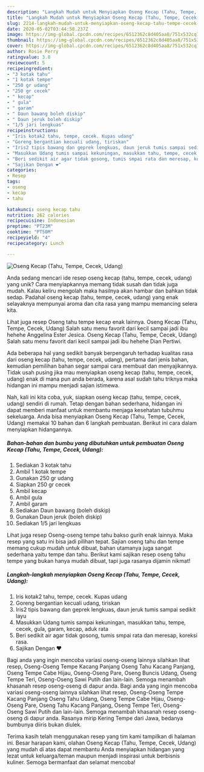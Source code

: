 ```yaml
---
description: "Langkah Mudah untuk Menyiapkan Oseng Kecap (Tahu, Tempe, Cecek, Udang) yang Bisa Manjain Lidah"
title: "Langkah Mudah untuk Menyiapkan Oseng Kecap (Tahu, Tempe, Cecek, Udang) yang Bisa Manjain Lidah"
slug: 2214-langkah-mudah-untuk-menyiapkan-oseng-kecap-tahu-tempe-cecek-udang-yang-bisa-manjain-lidah
date: 2020-05-02T03:44:58.237Z
image: https://img-global.cpcdn.com/recipes/6512362c8d405aa8/751x532cq70/oseng-kecap-tahu-tempe-cecek-udang-foto-resep-utama.jpg
thumbnail: https://img-global.cpcdn.com/recipes/6512362c8d405aa8/751x532cq70/oseng-kecap-tahu-tempe-cecek-udang-foto-resep-utama.jpg
cover: https://img-global.cpcdn.com/recipes/6512362c8d405aa8/751x532cq70/oseng-kecap-tahu-tempe-cecek-udang-foto-resep-utama.jpg
author: Rosie Perry
ratingvalue: 3.8
reviewcount: 5
recipeingredient:
- "3 kotak tahu"
- "1 kotak tempe"
- "250 gr udang"
- "250 gr cecek"
- " kecap"
- " gula"
- " garam"
- " Daun bawang boleh diskip"
- " Daun jeruk boleh diskip"
- "1/5 jari lengkuas"
recipeinstructions:
- "Iris kotak2 tahu, tempe, cecek. Kupas udang"
- "Goreng bergantian kecuali udang, tiriskan"
- "Iris2 tipis bawang dan geprek lengkuas, daun jeruk tumis sampai sedikit layu"
- "Masukkan Udang tumis sampai kekuningan, masukkan tahu, tempe, cecek, gula, garam, kecap, aduk rata"
- "Beri sedikit air agar tidak gosong, tumis smpai rata dan meresap, koreksi rasa."
- "Sajikan Dengan ❤"
categories:
- Resep
tags:
- oseng
- kecap
- tahu

katakunci: oseng kecap tahu 
nutrition: 262 calories
recipecuisine: Indonesian
preptime: "PT23M"
cooktime: "PT50M"
recipeyield: "4"
recipecategory: Lunch

---
```



![Oseng Kecap (Tahu, Tempe, Cecek, Udang)](https://img-global.cpcdn.com/recipes/6512362c8d405aa8/751x532cq70/oseng-kecap-tahu-tempe-cecek-udang-foto-resep-utama.jpg)

Anda sedang mencari ide resep oseng kecap (tahu, tempe, cecek, udang) yang unik? Cara menyiapkannya memang tidak susah dan tidak juga mudah. Kalau keliru mengolah maka hasilnya akan hambar dan bahkan tidak sedap. Padahal oseng kecap (tahu, tempe, cecek, udang) yang enak selayaknya mempunyai aroma dan cita rasa yang mampu memancing selera kita.

Lihat juga resep Oseng tahu tempe kecap enak lainnya. Oseng Kecap (Tahu, Tempe, Cecek, Udang) Salah satu menu favorit dari kecil sampai jadi ibu hehehe Anggelina Ester Jesica. Oseng Kecap (Tahu, Tempe, Cecek, Udang) Salah satu menu favorit dari kecil sampai jadi ibu hehehe Dian Pertiwi.

Ada beberapa hal yang sedikit banyak berpengaruh terhadap kualitas rasa dari oseng kecap (tahu, tempe, cecek, udang), pertama dari jenis bahan, kemudian pemilihan bahan segar sampai cara membuat dan menyajikannya. Tidak usah pusing jika mau menyiapkan oseng kecap (tahu, tempe, cecek, udang) enak di mana pun anda berada, karena asal sudah tahu triknya maka hidangan ini mampu menjadi sajian istimewa.


Nah, kali ini kita coba, yuk, siapkan oseng kecap (tahu, tempe, cecek, udang) sendiri di rumah. Tetap dengan bahan sederhana, hidangan ini dapat memberi manfaat untuk membantu menjaga kesehatan tubuhmu sekeluarga. Anda bisa menyiapkan Oseng Kecap (Tahu, Tempe, Cecek, Udang) memakai 10 bahan dan 6 langkah pembuatan. Berikut ini cara dalam menyiapkan hidangannya.

<!--inarticleads1-->

##### Bahan-bahan dan bumbu yang dibutuhkan untuk pembuatan Oseng Kecap (Tahu, Tempe, Cecek, Udang):

1. Sediakan 3 kotak tahu
1. Ambil 1 kotak tempe
1. Gunakan 250 gr udang
1. Siapkan 250 gr cecek
1. Ambil  kecap
1. Ambil  gula
1. Ambil  garam
1. Sediakan  Daun bawang (boleh diskip)
1. Gunakan  Daun jeruk (boleh diskip)
1. Sediakan 1/5 jari lengkuas


Lihat juga resep Oseng-oseng tempe tahu bakso gurih enak lainnya. Maka resep yang satu ini bisa jadi pilihan tepat. Sajian oseng tahu dan tempe memang cukup mudah untuk dibuat, bahan utamanya juga sangat sederhana yaitu tempe dan tahu. Berikut kami sajikan resep oseng tahu tempe yang bukan hanya mudah dibuat, tapi juga rasanya dijamin nikmat! 

<!--inarticleads2-->

##### Langkah-langkah menyiapkan Oseng Kecap (Tahu, Tempe, Cecek, Udang):

1. Iris kotak2 tahu, tempe, cecek. Kupas udang
1. Goreng bergantian kecuali udang, tiriskan
1. Iris2 tipis bawang dan geprek lengkuas, daun jeruk tumis sampai sedikit layu
1. Masukkan Udang tumis sampai kekuningan, masukkan tahu, tempe, cecek, gula, garam, kecap, aduk rata
1. Beri sedikit air agar tidak gosong, tumis smpai rata dan meresap, koreksi rasa.
1. Sajikan Dengan ❤


Bagi anda yang ingin mencoba variasi oseng-oseng lainnya silahkan lihat resep, Oseng-Oseng Tempe Kacang Panjang Oseng Tahu Kacang Panjang, Oseng Tempe Cabe Hijau, Oseng-Oseng Pare, Oseng Buncis Udang, Oseng Tempe Teri, Oseng-Oseng Sawi Putih dan lain-lain. Semoga menambah khasanah resep oseng-oseng di dapur anda. Bagi anda yang ingin mencoba variasi oseng-oseng lainnya silahkan lihat resep, Oseng-Oseng Tempe Kacang Panjang Oseng Tahu Udang, Oseng Tempe Cabe Hijau, Oseng-Oseng Pare, Oseng Tahu Kacang Panjang, Oseng Tempe Teri, Oseng-Oseng Sawi Putih dan lain-lain. Semoga menambah khasanah resep oseng-oseng di dapur anda. Rasanya mirip Kering Tempe dari Jawa, bedanya bumbunya diiris bukan diulek. 

Terima kasih telah menggunakan resep yang tim kami tampilkan di halaman ini. Besar harapan kami, olahan Oseng Kecap (Tahu, Tempe, Cecek, Udang) yang mudah di atas dapat membantu Anda menyiapkan hidangan yang lezat untuk keluarga/teman maupun menjadi inspirasi untuk berbisnis kuliner. Semoga bermanfaat dan selamat mencoba!
